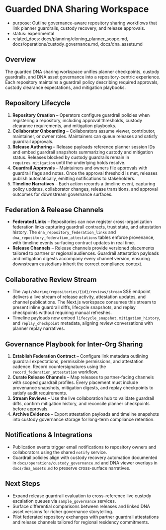 # Guarded DNA Sharing Workspace

- purpose: Outline governance-aware repository sharing workflows that link planner guardrails, custody recovery, and release approvals.
- status: experimental
- related_docs: docs/planning/cloning_planner_scope.md, docs/operations/custody_governance.md, docs/dna_assets.md

## Overview

The guarded DNA sharing workspace unifies planner checkpoints, custody guardrails, and DNA asset governance into a repository-centric experience. Each repository maintains a guardrail policy describing required approvals, custody clearance expectations, and mitigation playbooks.

## Repository Lifecycle

1. **Repository Creation** – Operators configure guardrail policies when registering a repository, including approval thresholds, custody clearance requirements, and mitigation playbooks.
2. **Collaborator Onboarding** – Collaborators assume viewer, contributor, maintainer, or owner roles. Maintainers can queue releases and satisfy guardrail approvals.
3. **Release Authoring** – Release payloads reference planner session IDs and embed guardrail snapshots summarizing custody and mitigation status. Releases blocked by custody guardrails remain in `requires_mitigation` until the underlying holds resolve.
4. **Guardrail Approvals** – Maintainers and owners file approvals with guardrail flags and notes. Once the approval threshold is met, releases publish automatically, emitting notifications to stakeholders.
5. **Timeline Narratives** – Each action records a timeline event, capturing policy updates, collaborator changes, release transitions, and approval outcomes for downstream governance surfaces.

## Federation & Release Channels

- **Federated Links** – Repositories can now register cross-organization federation links capturing guardrail contracts, trust state, and attestation history. The `dna_repository_federation_links` and `dna_repository_federation_attestations` tables enforce provenance, with timeline events surfacing contract updates in real time.
- **Release Channels** – Release channels provide versioned placements tailored to partner or regional audiences. Guardrail attestation payloads and mitigation digests accompany every channel version, ensuring downstream custodians inherit the correct compliance context.

## Collaborative Review Stream

- The `/api/sharing/repositories/{id}/reviews/stream` SSE endpoint delivers a live stream of release activity, attestation updates, and channel publications. The Next.js workspace consumes this stream to present inline guardrail diffs, lifecycle snapshots, and replay checkpoints without requiring manual refreshes.
- Timeline payloads now embed `lifecycle_snapshot`, `mitigation_history`, and `replay_checkpoint` metadata, aligning review conversations with planner replay narratives.

## Governance Playbook for Inter-Org Sharing

1. **Establish Federation Contract** – Configure link metadata outlining guardrail expectations, permissible permissions, and attestation cadence. Record countersignatures using the `record_federation_attestation` workflow.
2. **Curate Release Channels** – Map releases to partner-facing channels with scoped guardrail profiles. Every placement must include provenance snapshots, mitigation digests, and replay checkpoints to satisfy audit requirements.
3. **Stream Reviews** – Use the live collaboration hub to validate guardrail diffs, confirm mitigation history, and reconcile planner checkpoints before approvals.
4. **Archive Evidence** – Export attestation payloads and timeline snapshots into custody governance storage for long-term compliance retention.

## Notifications & Integrations

- Publication events trigger email notifications to repository owners and collaborators using the shared `notify` service.
- Guardrail policies align with custody recovery automation documented in `docs/operations/custody_governance.md` and DNA viewer overlays in `docs/dna_assets.md` to preserve cross-surface narratives.

## Next Steps

- Expand release guardrail evaluation to cross-reference live custody escalation queues via `sample_governance` services.
- Surface differential comparisons between releases and linked DNA asset versions for richer governance storytelling.
- Pilot federated repository exchanges with partner guardrail attestations and release channels tailored for regional residency commitments.
